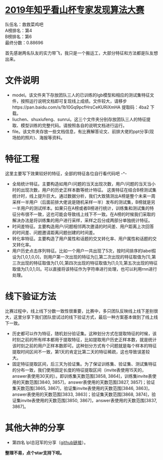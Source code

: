 # [2019年知乎看山杯专家发现算法大赛](https://www.biendata.com/competition/zhihu2019/)
队伍名：救救菜鸡吧   
A榜排名：第4   
B榜排名：第6  
最终分数：0.88696

首先感谢两名队友的实力带飞，我只是一个搬运工，大部分特征和方法都是队友想出来。

# 文件说明
- model。该文件夹下存放团队三人的已训练的lgb模型和相应的测试集特征文件，按照运行说明文档即可复现线上成绩。文件较大，请移步https://pan.baidu.com/s/1b10Gq9pcfHrsCeKURiXmHA
提取码：4ba2  下载。
- liuchen、shuxiufeng、sunrui。这三个文件夹分别存放团队三人的特征提取、模型训练的完整代码。请按照各自的说明文档进行运行。
- file。该文件夹存放一些文档信息，有比赛解答论文、前排大佬的ppt分享(现场拍的照片)、海报等资料。

# 特征工程
这里主要写下效果较好的特征，全部的特征各位自行看代码吧 -^-
- 全局统计特征。主要构造如用户/问题的当天出现次数，用户/问题的当天当小时的出现次数，用户的历史正样本数等统计特征。   这类特征在结合B榜测试集统计时，线上提升巨大。通过数据分析，我们大致猜测出A榜是整个未来一周采样一半用户（后面前排大佬说是随机采样一半）发布的测试集，B榜就是另一半用户的测试样本。如果只在A榜或者B榜进行统计，训练集和测试集的特征分布很不一致，这也可能会导致线上线下不一致。在A榜的时候我们采取的解决办法是将训练集的用户进行采样，采样之后分成两部分单独统计特征。
- 时间差特征。主要构造用户/问题相邻两次邀请的时间差、用户距离上次回答的时间差、问题邀请距离问题创建的时间差。
- 转化率特征。主要构造了用户属性和话题的交叉转化率、用户属性和话题的交叉转化率。
- 用户历史点击序列特征。比如一个用户一共出现了5次，按时间排序的label假设为[1,0,1,0,0]，则用户第一次出现的特征为[],第二次出现的特征取值为[1],第三次出现的特征取值为[1,0],第四次出现的特征取值为[1,0,1],第五次出现的特征取值为[1,0,1,0]。可以直接将该特征作为字符串进行处理，也可以利用rnn进行处理。


# 线下验证方法
比赛过程中，线上线下分数一致性很重要，比赛中，多只团队反映线上线下差别很大，这里分享下我们团队尝试过的线下验证方式，最后一种方案基本做到了线上线下一致。

- 历史都可以作为特征，随机划分验证集。这种划分方式在提取特征的时候，该时刻之前的所有样本都用于提取特征，比如提取用户历史正样本数，就是统计该时刻之前的用户正样本数即可。这种划分方式有个问题就是每个样本的特征提取时间区间不一致，第1天的肯定比第二天的特征稀疏，这也导致误差较大。
- 固定特征提取区间，后三天为验证集。为了保证训练集、验证集、测试集特征的分布一致，我们使用固定长度的特征提取区间（invite表使用15天的，answer表使用30天的）。即训练集天数范围[3858, 3864]，训练集invite表使用的天数范围[3840, 3857]，answer表使用的天数范围[3827, 3857]；验证集天数范围[3865, 3867]，验证集invite表使用的天数范围[3846, 3863]，answer表使用的天数范围[3833, 3863]；验证集天数范围[3868, 3874]，验证集invite表使用的天数范围[3850, 3867]，answer表使用的天数范围[3837, 3867]。

# 其他大神的分享
- 第四名 lpl总冠军的分享（[github链接](https://github.com/VoldeMortzzz/2019Baai-zhihu-Cup-findexp-4th)）。


**整理不易，点个star支持下呗。**
